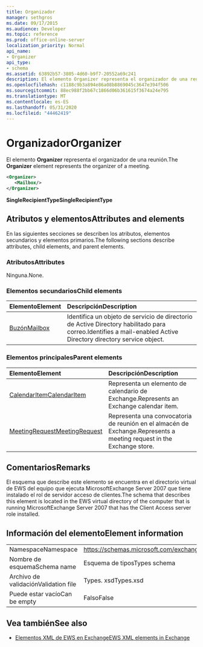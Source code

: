 ```yaml
---
title: Organizador
manager: sethgros
ms.date: 09/17/2015
ms.audience: Developer
ms.topic: reference
ms.prod: office-online-server
localization_priority: Normal
api_name:
- Organizer
api_type:
- schema
ms.assetid: 63892b57-3805-4d60-b9f7-20552a69c241
description: El elemento Organizer representa el organizador de una reunión.
ms.openlocfilehash: c1188c9b3a894e86a08b8869045c3647e394f506
ms.sourcegitcommit: 88ec988f2bb67c1866d06b361615f3674a24e795
ms.translationtype: MT
ms.contentlocale: es-ES
ms.lasthandoff: 05/31/2020
ms.locfileid: "44462419"
---
```

# <a name="organizer"></a><span data-ttu-id="feaf6-103">Organizador</span><span class="sxs-lookup"><span data-stu-id="feaf6-103">Organizer</span></span>

<span data-ttu-id="feaf6-104">El elemento **Organizer** representa el organizador de una reunión.</span><span class="sxs-lookup"><span data-stu-id="feaf6-104">The **Organizer** element represents the organizer of a meeting.</span></span> 
  
```xml
<Organizer>
   <Mailbox/>
</Organizer>
```

<span data-ttu-id="feaf6-105">**SingleRecipientType**</span><span class="sxs-lookup"><span data-stu-id="feaf6-105">**SingleRecipientType**</span></span>

## <a name="attributes-and-elements"></a><span data-ttu-id="feaf6-106">Atributos y elementos</span><span class="sxs-lookup"><span data-stu-id="feaf6-106">Attributes and elements</span></span>

<span data-ttu-id="feaf6-107">En las siguientes secciones se describen los atributos, elementos secundarios y elementos primarios.</span><span class="sxs-lookup"><span data-stu-id="feaf6-107">The following sections describe attributes, child elements, and parent elements.</span></span>
  
### <a name="attributes"></a><span data-ttu-id="feaf6-108">Atributos</span><span class="sxs-lookup"><span data-stu-id="feaf6-108">Attributes</span></span>

<span data-ttu-id="feaf6-109">Ninguna.</span><span class="sxs-lookup"><span data-stu-id="feaf6-109">None.</span></span>
  
### <a name="child-elements"></a><span data-ttu-id="feaf6-110">Elementos secundarios</span><span class="sxs-lookup"><span data-stu-id="feaf6-110">Child elements</span></span>

|<span data-ttu-id="feaf6-111">**Elemento**</span><span class="sxs-lookup"><span data-stu-id="feaf6-111">**Element**</span></span>|<span data-ttu-id="feaf6-112">**Descripción**</span><span class="sxs-lookup"><span data-stu-id="feaf6-112">**Description**</span></span>|
|:-----|:-----|
|[<span data-ttu-id="feaf6-113">Buzón</span><span class="sxs-lookup"><span data-stu-id="feaf6-113">Mailbox</span></span>](mailbox.md) <br/> |<span data-ttu-id="feaf6-114">Identifica un objeto de servicio de directorio de Active Directory habilitado para correo.</span><span class="sxs-lookup"><span data-stu-id="feaf6-114">Identifies a mail-enabled Active Directory directory service object.</span></span>  <br/> |
   
### <a name="parent-elements"></a><span data-ttu-id="feaf6-115">Elementos principales</span><span class="sxs-lookup"><span data-stu-id="feaf6-115">Parent elements</span></span>

|<span data-ttu-id="feaf6-116">**Elemento**</span><span class="sxs-lookup"><span data-stu-id="feaf6-116">**Element**</span></span>|<span data-ttu-id="feaf6-117">**Descripción**</span><span class="sxs-lookup"><span data-stu-id="feaf6-117">**Description**</span></span>|
|:-----|:-----|
|[<span data-ttu-id="feaf6-118">CalendarItem</span><span class="sxs-lookup"><span data-stu-id="feaf6-118">CalendarItem</span></span>](calendaritem.md) <br/> |<span data-ttu-id="feaf6-119">Representa un elemento de calendario de Exchange.</span><span class="sxs-lookup"><span data-stu-id="feaf6-119">Represents an Exchange calendar item.</span></span>  <br/> |
|[<span data-ttu-id="feaf6-120">MeetingRequest</span><span class="sxs-lookup"><span data-stu-id="feaf6-120">MeetingRequest</span></span>](meetingrequest.md) <br/> |<span data-ttu-id="feaf6-121">Representa una convocatoria de reunión en el almacén de Exchange.</span><span class="sxs-lookup"><span data-stu-id="feaf6-121">Represents a meeting request in the Exchange store.</span></span>  <br/> |
   
## <a name="remarks"></a><span data-ttu-id="feaf6-122">Comentarios</span><span class="sxs-lookup"><span data-stu-id="feaf6-122">Remarks</span></span>

<span data-ttu-id="feaf6-123">El esquema que describe este elemento se encuentra en el directorio virtual de EWS del equipo que ejecuta MicrosoftExchange Server 2007 que tiene instalado el rol de servidor acceso de clientes.</span><span class="sxs-lookup"><span data-stu-id="feaf6-123">The schema that describes this element is located in the EWS virtual directory of the computer that is running MicrosoftExchange Server 2007 that has the Client Access server role installed.</span></span>
  
## <a name="element-information"></a><span data-ttu-id="feaf6-124">Información del elemento</span><span class="sxs-lookup"><span data-stu-id="feaf6-124">Element information</span></span>

|||
|:-----|:-----|
|<span data-ttu-id="feaf6-125">Namespace</span><span class="sxs-lookup"><span data-stu-id="feaf6-125">Namespace</span></span>  <br/> |https://schemas.microsoft.com/exchange/services/2006/types  <br/> |
|<span data-ttu-id="feaf6-126">Nombre de esquema</span><span class="sxs-lookup"><span data-stu-id="feaf6-126">Schema name</span></span>  <br/> |<span data-ttu-id="feaf6-127">Esquema de tipos</span><span class="sxs-lookup"><span data-stu-id="feaf6-127">Types schema</span></span>  <br/> |
|<span data-ttu-id="feaf6-128">Archivo de validación</span><span class="sxs-lookup"><span data-stu-id="feaf6-128">Validation file</span></span>  <br/> |<span data-ttu-id="feaf6-129">Types. xsd</span><span class="sxs-lookup"><span data-stu-id="feaf6-129">Types.xsd</span></span>  <br/> |
|<span data-ttu-id="feaf6-130">Puede estar vacío</span><span class="sxs-lookup"><span data-stu-id="feaf6-130">Can be empty</span></span>  <br/> |<span data-ttu-id="feaf6-131">Falso</span><span class="sxs-lookup"><span data-stu-id="feaf6-131">False</span></span>  <br/> |
   
## <a name="see-also"></a><span data-ttu-id="feaf6-132">Vea también</span><span class="sxs-lookup"><span data-stu-id="feaf6-132">See also</span></span>

- [<span data-ttu-id="feaf6-133">Elementos XML de EWS en Exchange</span><span class="sxs-lookup"><span data-stu-id="feaf6-133">EWS XML elements in Exchange</span></span>](ews-xml-elements-in-exchange.md)

